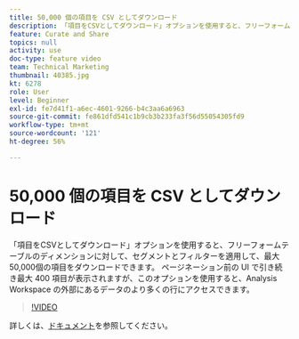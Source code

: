 ```yaml
---
title: 50,000 個の項目を CSV としてダウンロード
description: 「項目をCSVとしてダウンロード」オプションを使用すると、フリーフォームテーブルのディメンションに対して、セグメントとフィルターを適用して、最大50,000個の項目をダウンロードできます。 ページネーション前の UI で引き続き最大 400 項目が表示されますが、このオプションを使用すると、Analysis Workspace の外部にあるデータのより多くの行にアクセスできます。
feature: Curate and Share
topics: null
activity: use
doc-type: feature video
team: Technical Marketing
thumbnail: 40385.jpg
kt: 6278
role: User
level: Beginner
exl-id: fe7d41f1-a6ec-4601-9266-b4c3aa6a6963
source-git-commit: fe861dfd541c1b9cb3b233fa3f56d55054305fd9
workflow-type: tm+mt
source-wordcount: '121'
ht-degree: 56%

---
```


# 50,000 個の項目を CSV としてダウンロード

「項目をCSVとしてダウンロード」オプションを使用すると、フリーフォームテーブルのディメンションに対して、セグメントとフィルターを適用して、最大50,000個の項目をダウンロードできます。 ページネーション前の UI で引き続き最大 400 項目が表示されますが、このオプションを使用すると、Analysis Workspace の外部にあるデータのより多くの行にアクセスできます。

>[!VIDEO](https://video.tv.adobe.com/v/40385/?quality=12&learn=on)

詳しくは、[ドキュメント](https://experienceleague.adobe.com/docs/analytics/analyze/analysis-workspace/curate-share/download-send.html?lang=ja)を参照してください。
